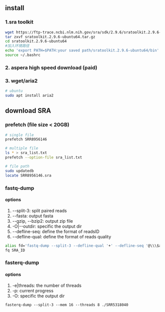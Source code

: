 

## install
### 1.sra toolkit
```bash
wget https://ftp-trace.ncbi.nlm.nih.gov/sra/sdk/2.9.6/sratoolkit.2.9.6-ubuntu64.tar.gz
tar zxvf sratoolkit.2.9.6-ubuntu64.tar.gz
cd sratoolkit.2.9.6-ubuntu64
#加入环境路径
echo 'export PATH=$PATH:your saved path/sratoolkit.2.9.6-ubuntu64/bin' >> ~/.bashrc
source ~/.bashrc
```
### 2. aspera high speed download (paid)

### 3. wget/aria2
```bash
# ubuntu
sudo apt install aria2
```

## download SRA
### prefetch (file size < 20GB)
```bash
# single file
prefetch SRR8956146

# multiple file
ls * > sra_list.txt
prefetch --option-file sra_list.txt

# file path
sudo updatedb
locate SRR8956146.sra
```

### fastq-dump
#### options
1. --split-3: split paired reads 
2. --fasta: output fasta
3. --gzip, --bzip2: output zip file 
4. -O|--outdir: specific the output dir
5. --defline-seq: define the format of readsID
6. --defline-qual: define the format of reads quality

```bash
alias fd='fastq-dump --split-3 --defline-qual '+' --defline-seq '@\\\$ac-\\\$si/\\\$ri' '
fq SRA_ID
```

### fasterq-dump
#### options
1. -e|threads: the number of threads
2. -p: current progress
3. -O: specific the output dir
```
fasterq-dump --split-3 --mem 16 --threads 8 ./SRR5318040 
```